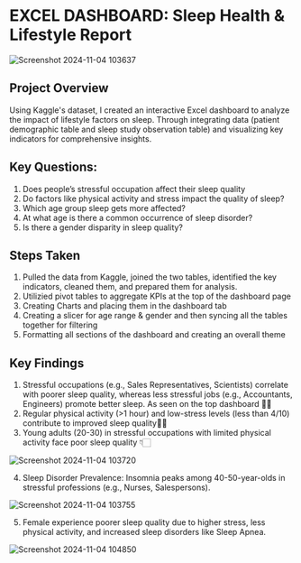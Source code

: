 
# EXCEL DASHBOARD: Sleep Health & Lifestyle Report

![Screenshot 2024-11-04 103637](https://github.com/user-attachments/assets/67b114a6-7628-4fe6-aa5c-a8d50673c33b)


## Project Overview

Using Kaggle's dataset, I created an interactive Excel dashboard to analyze the impact of lifestyle factors on sleep. Through integrating data (patient demographic table and sleep study observation table) and visualizing key indicators for comprehensive insights.




## Key Questions: 

1) Does people’s stressful occupation affect their sleep quality
2) Do factors like physical activity and stress impact the quality of sleep?
3) Which age group sleep gets more affected?
4) At what age is there a common occurrence of sleep disorder?
5) Is there a gender disparity in sleep quality?



## Steps Taken

1) Pulled the data from Kaggle, joined the two tables, identified the key indicators, cleaned them, and prepared them for analysis.
2) Utilizied pivot tables to aggregate KPIs at the top of the dashboard page
3) Creating Charts and placing them in the dashboard tab
4) Creating a slicer for age range & gender and then syncing all the tables together for filtering
5) Formatting all sections of the dashboard and creating an overall theme




## Key Findings

1) Stressful occupations (e.g., Sales Representatives, Scientists) correlate with poorer sleep quality, whereas less stressful jobs (e.g., Accountants, Engineers) promote better sleep. As seen on the top dashboard ☝🏻
2) Regular physical activity (>1 hour) and low-stress levels (less than 4/10) contribute to improved sleep quality☝🏻
3) Young adults (20-30) in stressful occupations with limited physical activity face poor sleep quality 👇🏻


![Screenshot 2024-11-04 103720](https://github.com/user-attachments/assets/073a8ca6-0902-42fa-8d44-4ff7fb4fafe2)




4) Sleep Disorder Prevalence: Insomnia peaks among 40-50-year-olds in stressful professions (e.g., Nurses, Salespersons).


![Screenshot 2024-11-04 103755](https://github.com/user-attachments/assets/e436bd55-f6ba-4947-8c87-f65a5bc63696)



5) Female experience poorer sleep quality due to higher stress, less physical activity, and increased sleep disorders like Sleep Apnea.


![Screenshot 2024-11-04 104850](https://github.com/user-attachments/assets/305c699b-b32c-45fb-a04d-2ca739b6c27f)

